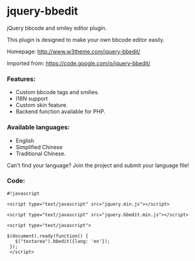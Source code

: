 # jquery-bbedit #

jQuery bbcode and smiley editor plugin.

This plugin is designed to make your own bbcode editor easily.

Homepage: http://www.w3theme.com/jquery-bbedit/

Imported from: https://code.google.com/p/jquery-bbedit/

### Features: ###

* Custom bbcode tags and smilies.
* I18N support
* Custom skin feature.
* Backend function available for PHP.

### Available languages: ###

* English
* Simplified Chinese
* Traditional Chinese.

Can't find your language? Join the project and submit your language file!

### Code: ###

```
#!javascript

<script type="text/javascript" src="jquery.min.js"></script> 

<script type="text/javascript" src="jquery.bbedit.min.js"></script> 

<script type="text/javascript"> 

$(document).ready(function() {
   $("textarea").bbedit({lang: 'en'});
 });
 </script> 
```
